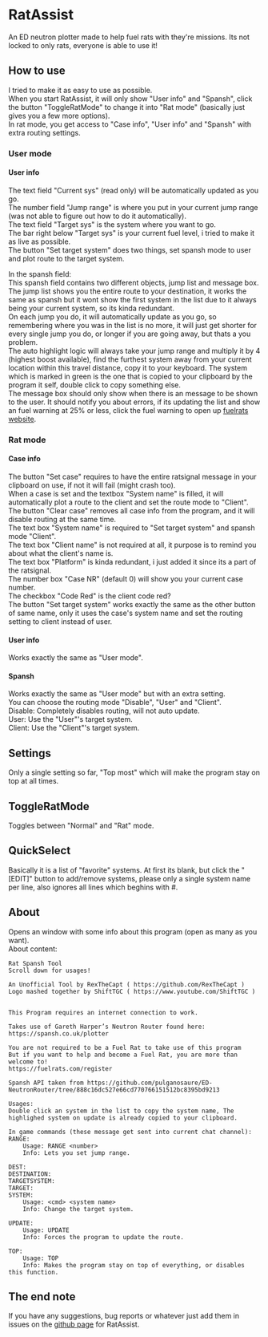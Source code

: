# RatAssist  
An ED neutron plotter made to help fuel rats with they're missions. Its not locked to only rats, everyone is able to use it!

## How to use  
I tried to make it as easy to use as possible.  
When you start RatAssist, it will only show "User info" and "Spansh", click the button "ToggleRatMode" to change it into "Rat mode" (basically just gives you a few more options).  
In rat mode, you get access to "Case info", "User info" and "Spansh" with extra routing settings.  
  
### User mode  
#### User info  
The text field "Current sys" (read only) will be automatically updated as you go.  
The number field "Jump range" is where you put in your current jump range (was not able to figure out how to do it automatically).  
The text field "Target sys" is the system where you want to go.  
The bar right below "Target sys" is your current fuel level, i tried to make it as live as possible.  
The button "Set target system" does two things, set spansh mode to user and plot route to the target system.  
  
In the spansh field:  
This spansh field contains two different objects, jump list and message box.  
The jump list shows you the entire route to your destination, it works the same as spansh but it wont show the first system in the list due to it always being your current system, so its kinda redundant.  
On each jump you do, it will automatically update as you go, so remembering where you was in the list is no more, it will just get shorter for every single jump you do, or longer if you are going away, but thats a you problem.  
The auto highlight logic will always take your jump range and multiply it by 4 (highest boost available), find the furthest system away from your current location within this travel distance, copy it to your keyboard. The system which is marked in green is the one that is copied to your clipboard by the program it self, double click to copy something else.  
The message box should only show when there is an message to be shown to the user. It should notify you about errors, if its updating the list and show an fuel warning at 25% or less, click the fuel warning to open up [fuelrats website](https://fuelrats.com/).  
  
### Rat mode  
#### Case info  
The button "Set case" requires to have the entire ratsignal message in your clipboard on use, if not it will fail (might crash too).  
When a case is set and the textbox "System name" is filled, it will automatically plot a route to the client and set the route mode to "Client".  
The button "Clear case" removes all case info from the program, and it will disable routing at the same time.  
The text box "System name" is required to "Set target system" and spansh mode "Client".  
The text box "Client name" is not required at all, it purpose is to remind you about what the client's name is.  
The text box "Platform" is kinda redundant, i just added it since its a part of the ratsignal.  
The number box "Case NR" (default 0) will show you your current case number.  
The checkbox "Code Red" is the client code red?  
The button "Set target system" works exactly the same as the other button of same name, only it uses the case's system name and set the routing setting to client instead of user.  
  
#### User info  
Works exactly the same as "User mode".  
  
#### Spansh  
Works exactly the same as "User mode" but with an extra setting.  
You can choose the routing mode "Disable", "User" and "Client".  
Disable: Completely disables routing, will not auto update.  
User: Use the "User"'s target system.  
Client: Use the "Client"'s target system.  
  
## Settings  
Only a single setting so far, "Top most" which will make the program stay on top at all times.  
  
## ToggleRatMode  
Toggles between "Normal" and "Rat" mode.  
  
## QuickSelect  
Basically it is a list of "favorite" systems. At first its blank, but click the "[EDIT]" button to add/remove systems, please only a single system name per line, also ignores all lines which beghins with #.  
  
## About  
Opens an window with some info about this program (open as many as you want).  
About content:
```
Rat Spansh Tool
Scroll down for usages!

An Unofficial Tool by RexTheCapt ( https://github.com/RexTheCapt )
Logo mashed together by ShiftTGC ( https://www.youtube.com/ShiftTGC )


This Program requires an internet connection to work.

Takes use of Gareth Harper’s Neutron Router found here:
https://spansh.co.uk/plotter

You are not required to be a Fuel Rat to take use of this program
But if you want to help and become a Fuel Rat, you are more than welcome to!
https://fuelrats.com/register

Spansh API taken from https://github.com/pulganosaure/ED-NeutronRouter/tree/888c16dc527e66cd770766151512bc8395bd9213

Usages:
Double click an system in the list to copy the system name, The highlighed system on update is already copied to your clipboard.

In game commands (these message get sent into current chat channel):
RANGE:
    Usage: RANGE <number>
    Info: Lets you set jump range.

DEST:
DESTINATION:
TARGETSYSTEM:
TARGET:
SYSTEM:
    Usage: <cmd> <system name>
    Info: Change the target system.

UPDATE:
    Usage: UPDATE
    Info: Forces the program to update the route.

TOP:
    Usage: TOP
    Info: Makes the program stay on top of everything, or disables this function.
```
  
## The end note  
If you have any suggestions, bug reports or whatever just add them in issues on the [github page](https://github.com/RexTheCapt/RatAssist) for RatAssist.  
